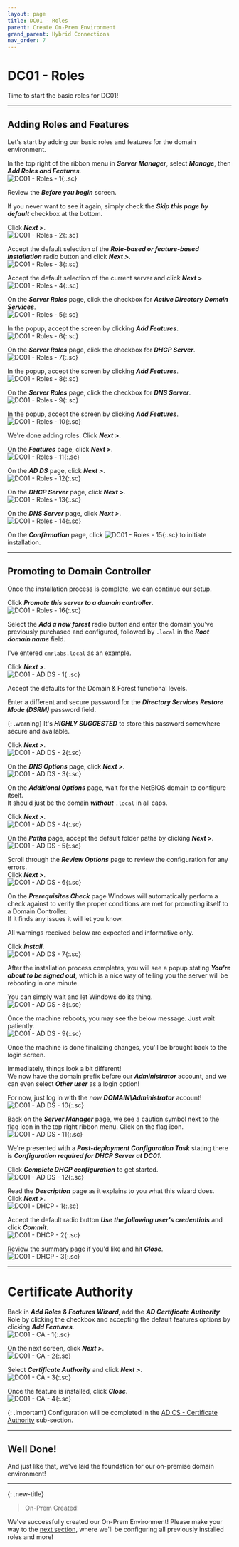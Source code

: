 ```yaml
---
layout: page
title: DC01 - Roles
parent: Create On-Prem Environment
grand_parent: Hybrid Connections
nav_order: 7
---
```




# DC01 - Roles


Time to start the basic roles for DC01!  



---



## Adding Roles and Features


Let's start by adding our basic roles and features for the domain environment.  

In the top right of the ribbon menu in ***Server Manager***, select ***Manage***, then ***Add Roles and Features***.  
![](/assets/images/projects/project01/create-on-prem/dc01/roles/dc01-roles-1.png "DC01 - Roles - 1"){:.sc}  

Review the ***Before you begin*** screen.  

If you never want to see it again, simply check the ***Skip this page by default*** checkbox at the bottom.  

Click ***Next >***.  
![](/assets/images/projects/project01/create-on-prem/dc01/roles/dc01-roles-2.png "DC01 - Roles - 2"){:.sc}  

Accept the default selection of the ***Role-based or feature-based installation*** radio button and click ***Next >***.  
![](/assets/images/projects/project01/create-on-prem/dc01/roles/dc01-roles-3.png "DC01 - Roles - 3"){:.sc}  

Accept the default selection of the current server and click ***Next >***.  
![](/assets/images/projects/project01/create-on-prem/dc01/roles/dc01-roles-4.png "DC01 - Roles - 4"){:.sc}  

On the ***Server Roles*** page, click the checkbox for ***Active Directory Domain Services***.  
![](/assets/images/projects/project01/create-on-prem/dc01/roles/dc01-roles-5.png "DC01 - Roles - 5"){:.sc}  

In the popup, accept the screen by clicking ***Add Features***.  
![](/assets/images/projects/project01/create-on-prem/dc01/roles/dc01-roles-6.png "DC01 - Roles - 6"){:.sc}  

On the ***Server Roles*** page, click the checkbox for ***DHCP Server***.  
![](/assets/images/projects/project01/create-on-prem/dc01/roles/dc01-roles-7.png "DC01 - Roles - 7"){:.sc}  

In the popup, accept the screen by clicking ***Add Features***.  
![](/assets/images/projects/project01/create-on-prem/dc01/roles/dc01-roles-8.png "DC01 - Roles - 8"){:.sc}  

On the ***Server Roles*** page, click the checkbox for ***DNS Server***.  
![](/assets/images/projects/project01/create-on-prem/dc01/roles/dc01-roles-9.png "DC01 - Roles - 9"){:.sc}  

In the popup, accept the screen by clicking ***Add Features***.  
![](/assets/images/projects/project01/create-on-prem/dc01/roles/dc01-roles-10.png "DC01 - Roles - 10"){:.sc}  

We're done adding roles. Click ***Next >***.  

On the ***Features*** page, click ***Next >***.  
![](/assets/images/projects/project01/create-on-prem/dc01/roles/dc01-roles-11.png "DC01 - Roles - 11"){:.sc}  

On the ***AD DS*** page, click ***Next >***.  
![](/assets/images/projects/project01/create-on-prem/dc01/roles/dc01-roles-12.png "DC01 - Roles - 12"){:.sc}  

On the ***DHCP Server*** page, click ***Next >***.  
![](/assets/images/projects/project01/create-on-prem/dc01/roles/dc01-roles-13.png "DC01 - Roles - 13"){:.sc}  

On the ***DNS Server*** page, click ***Next >***.  
![](/assets/images/projects/project01/create-on-prem/dc01/roles/dc01-roles-14.png "DC01 - Roles - 14"){:.sc}  

On the ***Confirmation*** page, click 
![](/assets/images/projects/project01/create-on-prem/dc01/roles/dc01-roles-15.png "DC01 - Roles - 15"){:.sc} to initiate installation.  



---



## Promoting to Domain Controller


Once the installation process is complete, we can continue our setup.  

Click ***Promote this server to a domain controller***.  
![](/assets/images/projects/project01/create-on-prem/dc01/roles/dc01-roles-16.png "DC01 - Roles - 16"){:.sc}  

Select the ***Add a new forest*** radio button and enter the domain you've previously purchased and configured, followed by `.local` in the ***Root domain name*** field.  

I've entered `cmrlabs.local` as an example.  

Click ***Next >***.  
![](/assets/images/projects/project01/create-on-prem/dc01/roles/dc01-ad-initial-1.png "DC01 - AD DS - 1"){:.sc}  

Accept the defaults for the Domain & Forest functional levels.  

Enter a different and secure password for the ***Directory Services Restore Mode (DSRM)*** password field.  


{: .warning}
It's ***HIGHLY SUGGESTED*** to store this password somewhere secure and available.  


Click ***Next >***.  
![](/assets/images/projects/project01/create-on-prem/dc01/roles/dc01-ad-initial-2.png "DC01 - AD DS - 2"){:.sc}  

On the ***DNS Options*** page, click ***Next >***.  
![](/assets/images/projects/project01/create-on-prem/dc01/roles/dc01-ad-initial-3.png "DC01 - AD DS - 3"){:.sc}  

On the ***Additional Options*** page, wait for the NetBIOS domain to configure itself.  
It should just be the domain ***without*** `.local` in all caps. 

Click ***Next >***.  
![](/assets/images/projects/project01/create-on-prem/dc01/roles/dc01-ad-initial-4.png "DC01 - AD DS - 4"){:.sc}  

On the ***Paths*** page, accept the default folder paths by clicking ***Next >***.  
![](/assets/images/projects/project01/create-on-prem/dc01/roles/dc01-ad-initial-5.png "DC01 - AD DS - 5"){:.sc}  

Scroll through the ***Review Options*** page to review the configuration for any errors.  
Click ***Next >***.  
![](/assets/images/projects/project01/create-on-prem/dc01/roles/dc01-ad-initial-6.png "DC01 - AD DS - 6"){:.sc}  

On the ***Prerequisites Check*** page Windows will automatically perform a check against to verify the proper conditions are met for promoting itself to a Domain Controller.  
If it finds any issues it will let you know.  

All warnings received below are expected and informative only.  

Click ***Install***.  
![](/assets/images/projects/project01/create-on-prem/dc01/roles/dc01-ad-initial-7.png "DC01 - AD DS - 7"){:.sc}  

After the installation process completes, you will see a popup stating ***You're about to be signed out***, which is a nice way of telling you the server will be rebooting in one minute.  

You can simply wait and let Windows do its thing.  
![](/assets/images/projects/project01/create-on-prem/dc01/roles/dc01-ad-initial-8.png "DC01 - AD DS - 8"){:.sc}  

Once the machine reboots, you may see the below message. Just wait patiently.  
![](/assets/images/projects/project01/create-on-prem/dc01/roles/dc01-ad-initial-9.png "DC01 - AD DS - 9"){:.sc}  

Once the machine is done finalizing changes, you'll be brought back to the login screen.  

Immediately, things look a bit different!  
We now have the domain prefix before our ***Administrator*** account, and we can even select ***Other user*** as a login option!  

For now, just log in with the *now* ***DOMAIN\Administrator*** account!  
![](/assets/images/projects/project01/create-on-prem/dc01/roles/dc01-ad-initial-10.png "DC01 - AD DS - 10"){:.sc}  

Back on the ***Server Manager*** page, we see a caution symbol next to the flag icon in the top right ribbon menu. Click on the flag icon.  
![](/assets/images/projects/project01/create-on-prem/dc01/roles/dc01-ad-initial-11.png "DC01 - AD DS - 11"){:.sc}  

We're presented with a ***Post-deployment Configuration Task*** stating there is ***Configuration required for DHCP Server at DC01***.  

Click ***Complete DHCP configuration*** to get started.  
![](/assets/images/projects/project01/create-on-prem/dc01/roles/dc01-ad-initial-12.png "DC01 - AD DS - 12"){:.sc}  

Read the ***Description*** page as it explains to you what this wizard does.  
Click ***Next >***.  
![](/assets/images/projects/project01/create-on-prem/dc01/roles/dc01-dhcp-initial-1.png "DC01 - DHCP - 1"){:.sc}  

Accept the default radio button ***Use the following user's credentials*** and click ***Commit***.  
![](/assets/images/projects/project01/create-on-prem/dc01/roles/dc01-dhcp-initial-2.png "DC01 - DHCP - 2"){:.sc}  

Review the summary page if you'd like and hit ***Close***.  
![](/assets/images/projects/project01/create-on-prem/dc01/roles/dc01-dhcp-initial-3.png "DC01 - DHCP - 3"){:.sc}  



---



# Certificate Authority


Back in ***Add Roles & Features Wizard***, add the ***AD Certificate Authority*** Role by clicking the checkbox and accepting the default features options by clicking ***Add Features***.  
![](/assets/images/projects/project01/create-on-prem/dc01/roles/ca-role-1.png "DC01 - CA - 1"){:.sc}  

On the next screen, click ***Next >***.  
![](/assets/images/projects/project01/create-on-prem/dc01/roles/ca-role-2.png "DC01 - CA - 2"){:.sc}  

Select ***Certificate Authority*** and click ***Next >***.  
![](/assets/images/projects/project01/create-on-prem/dc01/roles/ca-role-3.png "DC01 - CA - 3"){:.sc}   



Once the feature is installed, click ***Close***.  
![](/assets/images/projects/project01/create-on-prem/dc01/roles/ca-role-4.png "DC01 - CA - 4"){:.sc}  

{: .important}
Configuration will be completed in the [AD CS - Certificate Authority] sub-section.  



---



## Well Done!


And just like that, we've laid the foundation for our on-premise domain environment!



---



{: .new-title}
> On-Prem Created!
>
We've successfully created our On-Prem Environment!
Please make your way to the [next section], where we'll be configuring all previously installed roles and more!



[next section]: /projects/project01/project01_children/project01_configure-onprem
[AD CS - Certificate Authority]: /projects/project01/project01_children/project01_configure-onprem-ca